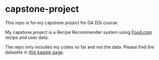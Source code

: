 # capstone-project
This repo is for my capstone project for GA DSI course. 

My capstone project is a Recipe Recommender system using [Food.com](https://www.food.com/) recipe and user data.

The repo only includes my codes so far and not the data. Please find the datasets in [this kaggle page](https://www.kaggle.com/shuyangli94/food-com-recipes-and-user-interactions).
